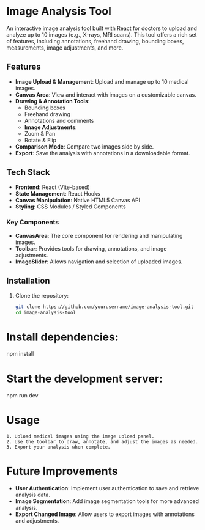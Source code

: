 # Image Analysis Tool  

An interactive image analysis tool built with React for doctors to upload and analyze up to 10 images (e.g., X-rays, MRI scans). This tool offers a rich set of features, including annotations, freehand drawing, bounding boxes, measurements, image adjustments, and more.  

## Features  
- **Image Upload & Management**: Upload and manage up to 10 medical images.  
- **Canvas Area**: View and interact with images on a customizable canvas.  
- **Drawing & Annotation Tools**:  
    - Bounding boxes  
    - Freehand drawing  
    - Annotations and comments  
    - **Image Adjustments**:  
    - Zoom & Pan 
    - Rotate & Flip  
- **Comparison Mode**: Compare two images side by side.  
- **Export**: Save the analysis with annotations in a downloadable format.  

## Tech Stack  
- **Frontend**: React (Vite-based)  
- **State Management**: React Hooks  
- **Canvas Manipulation**: Native HTML5 Canvas API  
- **Styling**: CSS Modules / Styled Components  


### Key Components  
- **CanvasArea**: The core component for rendering and manipulating images.  
- **Toolbar**: Provides tools for drawing, annotations, and image adjustments.  
- **ImageSlider**: Allows navigation and selection of uploaded images.  

## Installation  
1. Clone the repository:  
    ```sh
    git clone https://github.com/yourusername/image-analysis-tool.git
    cd image-analysis-tool

# Install dependencies:

npm install

# Start the development server:

npm run dev

# Usage
    1. Upload medical images using the image upload panel.
    2. Use the toolbar to draw, annotate, and adjust the images as needed.
    3. Export your analysis when complete.

# Future Improvements
- **User Authentication**: Implement user authentication to save and retrieve analysis data.
- **Image Segmentation**: Add image segmentation tools for more advanced analysis.
- **Export Changed Image**: Allow users to export images with annotations and adjustments.